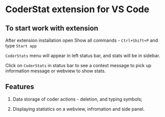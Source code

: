 # CoderStat extension for VS Code

## To start work with extension

After extension installation open Show all commands - `Ctrl+Shift+P` and type `Start app`

`CoderStats` menu will appear in left status bar, and stats will be in sidebar.

Click on `CoderStats` in status bar to see a context message to pick up information message or webview to show stats.

## Features

1. Data storage of coder actions - deletion, and typing symbols;

2. Displaying statistics on a webview, infromation and side panel.
